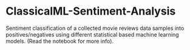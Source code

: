 # ClassicalML-Sentiment-Analysis
Sentiment classification of a collected movie reviews data samples into positives/negatives using different statistical based machine learning models.
(Read the notebook for more info).
